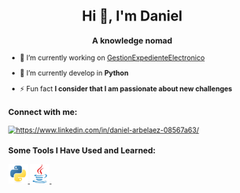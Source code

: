 <h1 align="center">Hi 👋, I'm Daniel</h1>
<h3 align="center">A knowledge nomad</h3>

- 🔭 I’m currently working on [GestionExpedienteElectronico](https://github.com/HammerDev99/GestionExpedienteElectronico_Version1)

- 🌱 I’m currently develop in **Python**

- ⚡ Fun fact **I consider that I am passionate about new challenges**

<h3 align="left">Connect with me:</h3>
<p align="left">
<a href="https://www.linkedin.com/in/daniel-arbelaez-08567a63/" target="blank"><img align="center" src="https://raw.githubusercontent.com/rahuldkjain/github-profile-readme-generator/master/src/images/icons/Social/linked-in-alt.svg" alt="https://www.linkedin.com/in/daniel-arbelaez-08567a63/" height="30" width="40" /></a>
</p>

<h3 align="left">Some Tools I Have Used and Learned:</h3>
<p align="left"> 
  <a href="https://www.python.org" target="_blank" rel="noreferrer"> <img src="https://raw.githubusercontent.com/devicons/devicon/master/icons/python/python-original.svg" alt="python" width="40" height="40"/> </a> 
  <a href="https://www.java.com" target="_blank" rel="noreferrer"> <img src="https://raw.githubusercontent.com/devicons/devicon/master/icons/java/java-original.svg" alt="java" width="40" height="40"/> </a> 
  <a href="" target="_blank" rel="noreferrer"> <img src="" alt="" width="40" heigth="40"/> </a>
</p>
